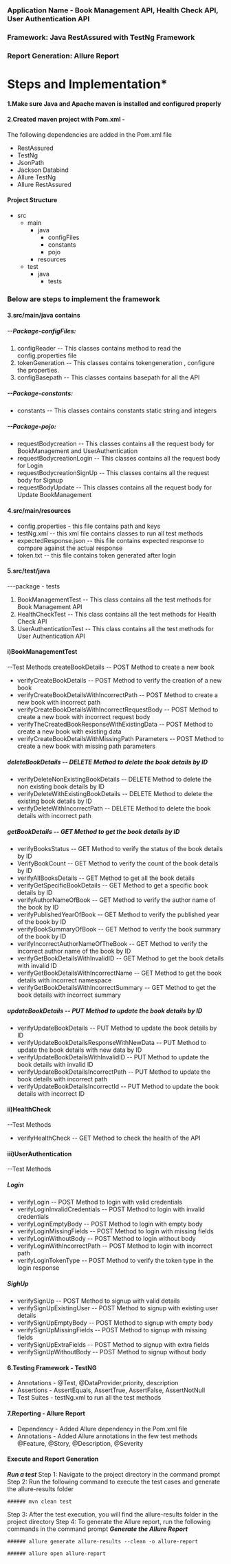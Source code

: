 
### Application Name - Book Management API, Health Check API, User Authentication API

### Framework: Java RestAssured with TestNg Framework

### Report Generation: Allure Report

# ****Steps and Implementation*****

#### 1.Make sure Java and Apache maven is installed and configured properly

#### 2.Created maven project with Pom.xml - 

The following dependencies are added in the Pom.xml file
* RestAssured
* TestNg
* JsonPath
* Jackson Databind
* Allure TestNg
* Allure RestAssured

#### Project Structure

* src
  * main
    * java
      * configFiles
      * constants
      * pojo
    * resources
  * test
    * java
      * tests

### Below are steps to implement the framework

#### 3.src/main/java contains

##### --Package-configFiles:
1. configReader -- This classes contains method to read the config.properties file
2. tokenGeneration --  This classes contains tokengeneration , configure the properties.
3. configBasepath -- This classes contains basepath for all the API

##### --Package-constants:
* constants -- This classes contains constants static string and integers

##### --Package-pojo:
* requestBodycreation -- This classes contains all the request body for BookManagement and UserAuthentication
* requestBodycreationLogin -- This classes contains all the request body for Login
* requestBodycreationSignUp -- This classes contains all the request body for Signup
* requestBodyUpdate -- This classes contains all the request body for Update BookManagement

#### 4.src/main/resources

* config.properties - this file contains path and keys
* testNg.xml -- this xml file contains classes to run all test methods
* expectedResponse.json -- this file contains expected response to compare against the actual response
* token.txt -- this file contains token generated after login

#### 5.src/test/java

---package - tests
1. BookManagementTest -- This class contains all the test methods for Book Management API
2. HealthCheckTest -- This class contains all the test methods for Health Check API
3. UserAuthenticationTest -- This class contains all the test methods for User Authentication API

#### i)BookManagementTest

--Test Methods
createBookDetails -- POST Method to create a new book
* verifyCreateBookDetails -- POST Method to verify the creation of a new book
* verifyCreateBookDetailsWithIncorrectPath -- POST Method to create a new book with incorrect path
* verifyCreateBookDetailsWithIncorrectRequestBody  -- POST Method to create a new book with incorrect request body
* verifyTheCreatedBookResponseWithExistingData -- POST Method to create a new book with existing data
* verifyCreateBookDetailsWithMissingPath Parameters -- POST Method to create a new book with missing path parameters

##### deleteBookDetails -- DELETE Method to delete the book details by ID

* verifyDeleteNonExistingBookDetails -- DELETE Method to delete the non existing book details by ID
* verifyDeleteWithExistingBookDetails -- DELETE Method to delete the existing book details by ID
* verifyDeleteWithIncorrectPath -- DELETE Method to delete the book details with incorrect path

##### getBookDetails -- GET Method to get the book details by ID

* verifyBooksStatus -- GET Method to verify the status of the book details by ID
* VerifyBookCount -- GET Method to verify the count of the book details by ID
* verifyAllBooksDetails -- GET Method to get all the book details
* verifyGetSpecificBookDetails -- GET Method to get a specific book details by ID
* verifyAuthorNameOfBook -- GET Method to verify the author name of the book by ID
* verifyPublishedYearOfBook -- GET Method to verify the published year of the book by ID
* verifyBookSummaryOfBook -- GET Method to verify the book summary of the book by ID
* verifyIncorrectAuthorNameOfTheBook -- GET Method to verify the incorrect author name of the book by ID
* verifyGetBookDetailsWithInvalidID -- GET Method to get the book details with invalid ID
* verifyGetBookDetailsWithIncorrectName -- GET Method to get the book details with incorrect namespace
* verifyGetBookDetailsWithIncorrectSummary -- GET Method to get the book details with incorrect summary

##### updateBookDetails -- PUT Method to update the book details by ID

* verifyUpdateBookDetails -- PUT Method to update the book details by ID
* verifyUpdateBookDetailsResponseWithNewData -- PUT Method to update the book details with new data by ID
* verifyUpdateBookDetailsWithInvalidID -- PUT Method to update the book details with invalid ID
* verifyUpdateBookDetailsIncorrectPath -- PUT Method to update the book details with incorrect path
* verifyUpdateBookDetailsIncorrectId -- PUT Method to update the book details with incorrect ID

#### ii)HealthCheck

--Test Methods
* verifyHealthCheck -- GET Method to check the health of the API

#### iii)UserAuthentication

--Test Methods

##### Login

* verifyLogin -- POST Method to login with valid credentials
* verifyLoginInvalidCredentials -- POST Method to login with invalid credentials
* verifyLoginEmptyBody -- POST Method to login with empty body
* verifyLoginMissingFields -- POST Method to login with missing fields
* verifyLoginWithoutBody -- POST Method to login without body
* verifyLoginWithIncorrectPath -- POST Method to login with incorrect path
* verifyLoginTokenType -- POST Method to verify the token type in the login response

##### SighUp

* verifySignUp -- POST Method to signup with valid details
* verifySignUpExistingUser -- POST Method to signup with existing user details
* verifySignUpEmptyBody -- POST Method to signup with empty body
* verifySignUpMissingFields -- POST Method to signup with missing fields
* verifySignUpExtraFields -- POST Method to signup with extra fields
* verifySignUpWithoutBody -- POST Method to signup without body

#### 6.Testing Framework - TestNG
* Annotations - @Test, @DataProvider,priority, description
* Assertions - AssertEquals, AssertTrue, AssertFalse, AssertNotNull
* Test Suites - testNg.xml to run all the test methods

#### 7.Reporting - Allure Report

* Dependency - Added Allure dependency in the Pom.xml file
* Annotations - Added Allure annotations in the few test methods
@Feature, @Story, @Description, @Severity


#### Execute and Report Generation

*****Run a test*****
Step 1: Navigate to the project directory in the command prompt
Step 2: Run the following command to execute the test cases and generate the allure-results folder

`###### mvn clean test`

Step 3: After the test execution, you will find the allure-results folder in the project directory
Step 4: To generate the Allure report, run the following commands in the command prompt
*****Generate the Allure Report*****

`###### allure generate allure-results --clean -o allure-report`

`###### allure open allure-report`
